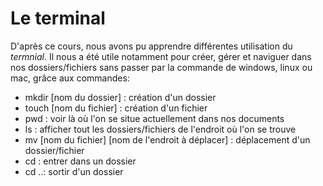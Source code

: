 # Le terminal 

D'après ce cours, nous avons pu apprendre différentes utilisation du *termnial*.
Il nous a été utile notamment pour créer, gérer et naviguer dans nos dossiers/fichiers 
sans passer par la commande de windows, linux ou mac, grâce aux commandes:
* mkdir [nom du dossier] : création d'un dossier
* touch [nom du fichier] : création d'un fichier
* pwd : voir là où l'on se situe actuellement dans nos documents
* ls : afficher tout les dossiers/fichiers de l'endroit où l'on se trouve
* mv [nom du fichier] [nom de l'endroit à déplacer] : déplacement d'un dossier/fichier
* cd : entrer dans un dossier
* cd ..: sortir d'un dossier

